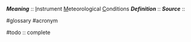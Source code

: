 ***Meaning*** :: <u>I</u>nstrument <u>M</u>eteorological <u>C</u>onditions
***Definition***    :: 
***Source***         :: 

#glossary #acronym

#todo :: complete
